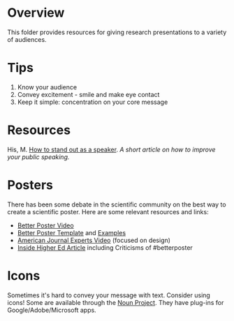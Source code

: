 # Overview
This folder provides resources for giving research presentations to a variety of audiences.

# Tips
1. Know your audience
2. Convey excitement - smile and make eye contact
3. Keep it simple: concentration on your core message

# Resources
His, M. [How to stand out as a speaker](https://science.sciencemag.org/content/365/6455/834). *A short article on how to improve your public speaking.*

# Posters
There has been some debate in the scientific community on the best way to create a scientific poster. Here are some relevant resources and links:
* [Better Poster Video](https://youtu.be/1RwJbhkCA58)
* [Better Poster Template](https://osf.io/ef53g/) and [Examples](https://twitter.com/mikemorrison)
* [American Journal Experts Video](https://youtu.be/AwMFhyH7_5g) (focused on design)
* [Inside Higher Ed Article](https://www.insidehighered.com/news/2019/06/24/theres-movement-better-scientific-posters-are-they-really-better) including Criticisms of #betterposter

# Icons
Sometimes it's hard to convey your message with text. Consider using icons! Some are available through the [Noun Project](https://thenounproject.com/). They have plug-ins for Google/Adobe/Microsoft apps.

